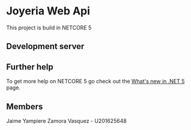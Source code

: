 # Joyeria Web Api

This project is build in NETCORE 5

## Development server



## Further help

To get more help on NETCORE 5 go check out the [What's new in .NET 5](https://docs.microsoft.com/en-us/dotnet/core/whats-new/dotnet-5) page.

## Members

Jaime Yampiere Zamora Vasquez - U201625648
